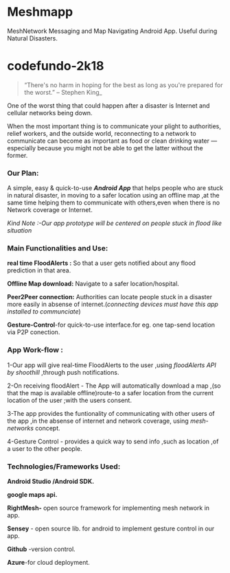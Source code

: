 # Meshmapp
MeshNetwork Messaging and Map Navigating Android App. Useful during Natural Disasters.

# codefundo-2k18

>“There's no harm in hoping for the best as long as you're prepared for the worst.” – Stephen King_

One of the worst thing that could happen after a disaster is Internet and cellular networks being down.

When the most important thing is to communicate your plight to authorities, relief workers, and the outside world, reconnecting to a network to communicate can become as important as food or clean drinking water — especially because you might not be able to get the latter without the former.

### Our Plan:
A simple, easy & quick-to-use **_Android App_** that helps people who are stuck in natural disaster, in moving to a safer location using an offline map ,at the same time helping them to communicate with others,even when there is no Network coverage or Internet.

_Kind Note :-Our app prototype will be centered on people stuck in flood like situation_

### Main Functionalities and Use:
**real time FloodAlerts :** So that a user gets notified about any flood prediction in that area.

**Offline Map download:** Navigate to a safer location/hospital.

**Peer2Peer connection:** Authorities can locate people stuck in a disaster more easily in absense of internet.(*connecting devices must have this app installed to communciate*) 

**Gesture-Control**-for quick-to-use interface.for eg. one tap-send location via P2P conection.

### App Work-flow : 

1-Our app will give real-time FloodAlerts to the user ,using _floodAlerts API by shoothill_ ,through push notifications.

2-On receiving floodAlert - The App will automatically download a map ,(so that the map is available offline)route-to a safer location from the current location of the user ;with the users consent.

3-The app provides the funtionality of communicating with other users of the app ,in the absense of internet and network coverage, using _mesh-networks_ concept.

4-Gesture Control - provides a quick way to send info ,such as location ,of a user to the other people.  

### Technologies/Frameworks Used:

**Android Studio /Android SDK.**

**google maps api.**

**RightMesh-** open source framework for  implementing mesh network in app.

**Sensey** - open source lib. for android to implement gesture control in our app.

**Github** -version control.

**Azure**-for cloud deployment.


